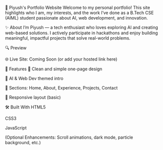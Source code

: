 💼 Piyush's Portfolio Website
Welcome to my personal portfolio!
This site highlights who I am, my interests, and the work I’ve done as a B.Tech CSE (AIML) student passionate about AI, web development, and innovation.

✨ About
I’m Piyush — a tech enthusiast who loves exploring AI and creating web-based solutions. I actively participate in hackathons and enjoy building meaningful, impactful projects that solve real-world problems.

🔍 Preview

🌐 Live Site: Coming Soon (or add your hosted link here)

🚀 Features
🌌 Clean and simple one-page design

🧠 AI & Web Dev themed intro

💼 Sections: Home, About, Experience, Projects, Contact

🌟 Responsive layout (basic)

🛠️ Built With
HTML5

CSS3

JavaScript

(Optional Enhancements: Scroll animations, dark mode, particle background, etc.)
